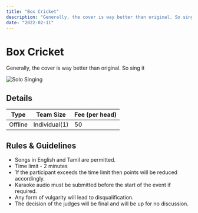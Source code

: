 ```yaml
---
title: "Box Cricket"
description: "Generally, the cover is way better than original. So sing it."
date: "2022-02-11"
---
```


# Box Cricket

Generally, the cover is way better than original. So sing it

<img src="/posters/21.png" alt="Solo Singing" class="w-full lg:w-96 mx-auto object-cover" />

## Details

| Type    | Team Size     | Fee (per head) |
| ------- | ------------- | -------------- |
| Offline | Individual(1) | 50             |

## Rules & Guidelines

-   Songs in English and Tamil are permitted.
-   Time limit - 2 minutes
-   1f the participant exceeds the time limit then points will be reduced accordingly.
-   Karaoke audio must be submitted before the start of the event if required.
-   Any form of vulgarity will lead to disqualification.
-   The decision of the judges will be final and will be up for no discussion.
